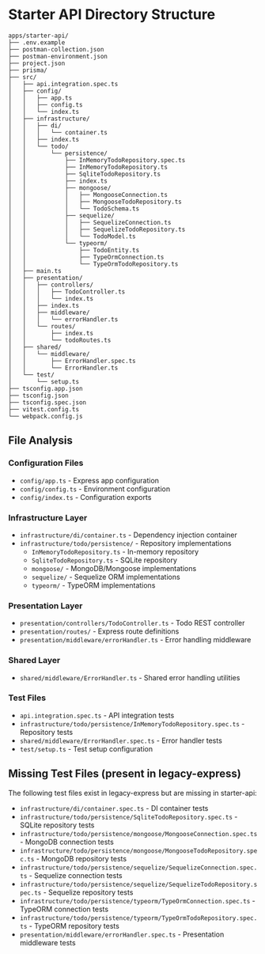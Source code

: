 # Starter API Directory Structure

```text
apps/starter-api/
├── .env.example
├── postman-collection.json
├── postman-environment.json
├── project.json
├── prisma/
├── src/
│   ├── api.integration.spec.ts
│   ├── config/
│   │   ├── app.ts
│   │   ├── config.ts
│   │   └── index.ts
│   ├── infrastructure/
│   │   ├── di/
│   │   │   └── container.ts
│   │   ├── index.ts
│   │   └── todo/
│   │       └── persistence/
│   │           ├── InMemoryTodoRepository.spec.ts
│   │           ├── InMemoryTodoRepository.ts
│   │           ├── SqliteTodoRepository.ts
│   │           ├── index.ts
│   │           ├── mongoose/
│   │           │   ├── MongooseConnection.ts
│   │           │   ├── MongooseTodoRepository.ts
│   │           │   └── TodoSchema.ts
│   │           ├── sequelize/
│   │           │   ├── SequelizeConnection.ts
│   │           │   ├── SequelizeTodoRepository.ts
│   │           │   └── TodoModel.ts
│   │           └── typeorm/
│   │               ├── TodoEntity.ts
│   │               ├── TypeOrmConnection.ts
│   │               └── TypeOrmTodoRepository.ts
│   ├── main.ts
│   ├── presentation/
│   │   ├── controllers/
│   │   │   ├── TodoController.ts
│   │   │   └── index.ts
│   │   ├── index.ts
│   │   ├── middleware/
│   │   │   └── errorHandler.ts
│   │   └── routes/
│   │       ├── index.ts
│   │       └── todoRoutes.ts
│   ├── shared/
│   │   └── middleware/
│   │       ├── ErrorHandler.spec.ts
│   │       └── ErrorHandler.ts
│   └── test/
│       └── setup.ts
├── tsconfig.app.json
├── tsconfig.json
├── tsconfig.spec.json
├── vitest.config.ts
└── webpack.config.js
```

## File Analysis

### Configuration Files
- `config/app.ts` - Express app configuration
- `config/config.ts` - Environment configuration
- `config/index.ts` - Configuration exports

### Infrastructure Layer
- `infrastructure/di/container.ts` - Dependency injection container
- `infrastructure/todo/persistence/` - Repository implementations
  - `InMemoryTodoRepository.ts` - In-memory repository
  - `SqliteTodoRepository.ts` - SQLite repository
  - `mongoose/` - MongoDB/Mongoose implementations
  - `sequelize/` - Sequelize ORM implementations
  - `typeorm/` - TypeORM implementations

### Presentation Layer
- `presentation/controllers/TodoController.ts` - Todo REST controller
- `presentation/routes/` - Express route definitions
- `presentation/middleware/errorHandler.ts` - Error handling middleware

### Shared Layer
- `shared/middleware/ErrorHandler.ts` - Shared error handling utilities

### Test Files
- `api.integration.spec.ts` - API integration tests
- `infrastructure/todo/persistence/InMemoryTodoRepository.spec.ts` - Repository tests
- `shared/middleware/ErrorHandler.spec.ts` - Error handler tests
- `test/setup.ts` - Test setup configuration

## Missing Test Files (present in legacy-express)
The following test files exist in legacy-express but are missing in starter-api:
- `infrastructure/di/container.spec.ts` - DI container tests
- `infrastructure/todo/persistence/SqliteTodoRepository.spec.ts` - SQLite repository tests
- `infrastructure/todo/persistence/mongoose/MongooseConnection.spec.ts` - MongoDB connection tests
- `infrastructure/todo/persistence/mongoose/MongooseTodoRepository.spec.ts` - MongoDB repository tests
- `infrastructure/todo/persistence/sequelize/SequelizeConnection.spec.ts` - Sequelize connection tests
- `infrastructure/todo/persistence/sequelize/SequelizeTodoRepository.spec.ts` - Sequelize repository tests
- `infrastructure/todo/persistence/typeorm/TypeOrmConnection.spec.ts` - TypeORM connection tests
- `infrastructure/todo/persistence/typeorm/TypeOrmTodoRepository.spec.ts` - TypeORM repository tests
- `presentation/middleware/errorHandler.spec.ts` - Presentation middleware tests